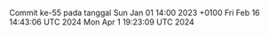 Commit ke-55 pada tanggal Sun Jan 01 14:00 2023 +0100
Fri Feb 16 14:43:06 UTC 2024
Mon Apr  1 19:23:09 UTC 2024
